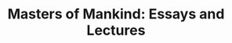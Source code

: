 ---
title: "Masters of Mankind: Essays and Lectures"
showDate: false
draft: false
tags: ["classic","poem"]
link: "https://www.amazon.com/Masters-Mankind-Essays-Lectures-1969-2013/dp/160846363X"
read: "R"
target: "_blank"
---